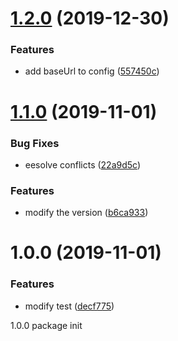 # [1.2.0](https://github.com/searchfe/gulp-add-require-config/compare/v1.1.0...v1.2.0) (2019-12-30)


### Features

* add baseUrl to config ([557450c](https://github.com/searchfe/gulp-add-require-config/commit/557450c99a6e0090bd217db96e0b65391ddef168))

# [1.1.0](https://github.com/searchfe/gulp-add-require-config/compare/v1.0.0...v1.1.0) (2019-11-01)


### Bug Fixes

* eesolve conflicts ([22a9d5c](https://github.com/searchfe/gulp-add-require-config/commit/22a9d5ce65e7765881d08430767bb4b356ce017c))


### Features

* modify the version ([b6ca933](https://github.com/searchfe/gulp-add-require-config/commit/b6ca9331443f8f1e7fe1c425fced2c78fc29300f))

# 1.0.0 (2019-11-01)


### Features

* modify test ([decf775](https://github.com/searchfe/gulp-add-require-config/commit/decf77565956cb1054c1762cd8e8d2e46c9b31d0))

1.0.0
package init
